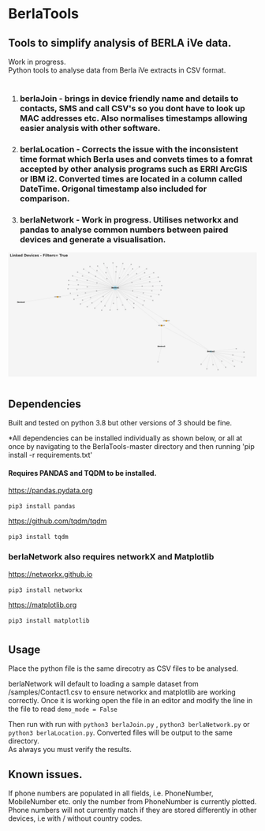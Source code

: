 # BerlaTools

## Tools to simplify analysis of BERLA iVe data.
Work in progress.\
Python tools to analyse data from Berla iVe extracts in CSV format.
#
1. ### **berlaJoin** - brings in device friendly name and details to contacts, SMS and call CSV's so you dont have to look up MAC addresses etc. Also normalises timestamps allowing easier analysis with other software.
2. ### **berlaLocation** - Corrects the issue with the inconsistent time format which Berla uses and convets times to a fomrat accepted by other analysis programs such as ERRI ArcGIS or IBM i2. Converted times are located in a column called DateTime. Origonal timestamp also included for comparison.

3. ### **berlaNetwork** - Work in progress. Utilises networkx and pandas to analyse common numbers between paired devices and generate a visualisation.
![Sample](samples/sample.png)
#
## Dependencies
Built and tested on python 3.8 but other versions of 3 should be fine. 

*All dependencies can be installed individually as shown below, or all at once by navigating to the BerlaTools-master directory and then running 
'pip install -r requirements.txt' 

#### Requires **PANDAS** and **TQDM** to be installed.

https://pandas.pydata.org

`pip3 install pandas`

https://github.com/tqdm/tqdm

`pip3 install tqdm`

### **berlaNetwork** also requires **networkX** and **Matplotlib**

https://networkx.github.io

`pip3 install networkx`

https://matplotlib.org

`pip3 install matplotlib`


#
## Usage
Place the python file is the same direcotry as CSV files to be analysed.

berlaNetwork will default to loading a sample dataset from /samples/Contact1.csv to ensure networkx and matplotlib are working correctly. Once it is working open the file in an editor and modify the line in the file to read `demo_mode = False`

Then run with run with `python3 berlaJoin.py` , `python3 berlaNetwork.py` or `python3 berlaLocation.py`.
Converted files will be output to the same directory.\
As always you must verify the results.



## Known issues. 
If phone numbers are populated in all fields, i.e. PhoneNumber, MobileNumber etc. only the number from PhoneNumber is currently plotted.
Phone numbers will not currently match if they are stored differently in other devices, i.e with / without country codes.
